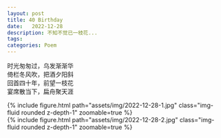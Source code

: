```yaml
---
layout: post
title: 40 Birthday
date:   2022-12-28
description: 不知不觉已一枝花...
tags: 
categories: Poem
---
```


时光匆匆过，乌发渐渐华  
倚栏冬风吹，把酒夕阳斜  
回首四十年，前望一枝花  
宴席散当下，扁舟聚天涯

<div class="row">
    <div class="col-sm-4 mt-3 mt-md-0">
        {% include figure.html path="assets/img/2022-12-28-1.jpg"  class="img-fluid rounded z-depth-1" zoomable=true %}
    </div>
    <div class="col-sm-4 mt-3 mt-md-0">
        {% include figure.html path="assets/img/2022-12-28-2.jpg"  class="img-fluid rounded z-depth-1" zoomable=true %}
    </div>
</div>
